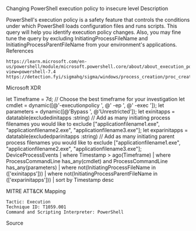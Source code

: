 Changing PowerShell execution policy to insecure level
Description

PowerShell's execution policy is a safety feature that controls the conditions under which PowerShell loads configuration files and runs scripts. This query will help you identify execution policy changes. Also, you may fine tune the query by excluding InitiatingProcessFileName and InitiatingProcessParentFileName from your environment's applications.
References

    https://learn.microsoft.com/en-us/powershell/module/microsoft.powershell.core/about/about_execution_policies?view=powershell-7.4
    https://detection.fyi/sigmahq/sigma/windows/process_creation/proc_creation_win_powershell_set_policies_to_unsecure_level/

Microsoft XDR

let Timeframe = 7d; // Choose the best timeframe for your investigation
let cmdlet = dynamic([@'-executionpolicy ', @' -ep ', @' -exec ']); 
let parameters = dynamic([@'Bypass ', @'Unrestricted']); 
let exinitapps = datatable(excludedinitapps :string)  // Add as many initiating process filenames you would like to exclude
 ["applicationfilename1.exe",
  "applicationfilename2.exe",
  "applicationfilename3.exe"];
  let exparinitapps = datatable(excludedparinitapps :string)  // Add as many initiating parent process filenames you would like to exclude
 ["applicationfilename1.exe",
  "applicationfilename2.exe",
  "applicationfilename3.exe"];
DeviceProcessEvents
    | where Timestamp > ago(Timeframe)
    | where ProcessCommandLine has_any(cmdlet) and ProcessCommandLine has_any(parameters)
    | where not(InitiatingProcessFileName in (['exinitapps']))
    | where not(InitiatingProcessParentFileName in (['exparinitapps']))
    | sort by Timestamp desc 

MITRE ATT&CK Mapping

    Tactic: Execution
    Technique ID: T1059.001
    Command and Scripting Interpreter: PowerShell

Source
